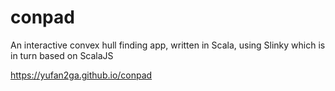 # conpad
An interactive convex hull finding app, written in Scala, using Slinky which is in turn based on ScalaJS


https://yufan2ga.github.io/conpad


